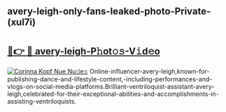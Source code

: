 ## avery-leigh-only-fans​-leaked-photo​-Private-(xul7i)


# <h2><a href="https://mediaupload.pro?title=avery-leigh&ref=git">🔗👉 🔴 avery-leigh-P𝚑ot𝚘𝚜-V𝚒d𝚎o</a></h2>

[![Corinna Kopf Nue Nu𝚍e𝚜](https://i.imgur.com/0qMVB7G.gif)](https://mediaupload.pro?title=avery-leigh&ref=git)
Online-influencer-avery-leigh,known-for-publishing-dance-and-lifestyle-content,-including-performances-and-vlogs-on-social-media-platforms.Brilliant-ventriloquist-assistant-avery-leigh,celebrated-for-their-exceptional-abilities-and-accomplishments-in-assisting-ventriloquists.  